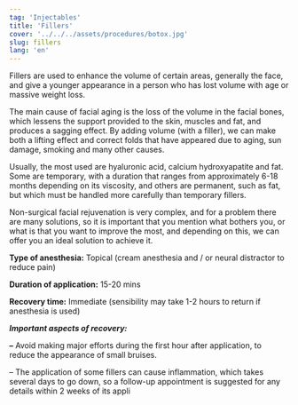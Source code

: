```yaml
---
tag: 'Injectables'
title: 'Fillers'
cover: '../../../assets/procedures/botox.jpg'
slug: fillers
lang: 'en'
---
```


Fillers are used to enhance the volume of certain areas, generally the face, and give a younger appearance in a person who has lost volume with age or massive weight loss.

The main cause of facial aging is the loss of the volume in the facial bones, which lessens the support provided to the skin, muscles and fat, and produces a sagging effect. By adding volume (with a filler), we can make both a lifting effect and correct folds that have appeared due to aging, sun damage, smoking and many other causes.

Usually, the most used are hyaluronic acid, calcium hydroxyapatite and fat. Some are temporary, with a duration that ranges from approximately 6-18 months depending on its viscosity, and others are permanent, such as fat, but which must be handled more carefully than temporary fillers.

Non-surgical facial rejuvenation is very complex, and for a problem there are many solutions, so it is important that you mention what bothers you, or what is that you want to improve the most, and depending on this, we can offer you an ideal solution to achieve it.

**Type of anesthesia:** Topical (cream anesthesia and / or neural distractor to reduce pain)

**Duration of application:** 15-20 mins

**Recovery time:** Immediate (sensibility may take 1-2 hours to return if anesthesia is used)

**_Important aspects of recovery:_**

**_–_** Avoid making major efforts during the first hour after application, to reduce the appearance of small bruises.

– The application of some fillers can cause inflammation, which takes several days to go down, so a follow-up appointment is suggested for any details within 2 weeks of its appli
